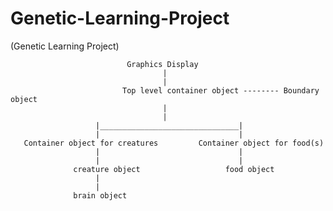 # Genetic-Learning-Project
(Genetic Learning Project)




                              Graphics Display
                                      |
                                      |
                             Top level container object -------- Boundary object
                                      |
                                      |
                       |_______________________________|
                       |                               |
       Container object for creatures         Container object for food(s)
                       |                               |
                       |                               |
                  creature object                   food object
                       |
                       |
                  brain object
